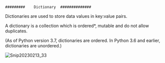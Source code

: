     #########    Dictionary  ##############
    
    
Dictionaries are used to store data values in key:value pairs.

A dictionary is a collection which is ordered*, mutable and do not allow duplicates.


(As of Python version 3.7, dictionaries are ordered. In Python 3.6 and earlier, dictionaries are unordered.)


![Snip20230213_33](https://user-images.githubusercontent.com/93876736/218460668-bb5f3abc-8d17-44f9-b906-22393bf71f84.png)
